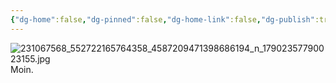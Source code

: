 ```yaml
---
{"dg-home":false,"dg-pinned":false,"dg-home-link":false,"dg-publish":true,"tags":["dgblip"],"disabled rules":["yaml-title","yaml-title-alias","file-name-heading"],"title":"philipp on instagram @ 2021-08-03","created-date":"2021-08-03T19:00:00","updated-date":"2025-05-02T17:43:08","dg-path":"blips/17902357790023155.md","permalink":"/blips/17902357790023155/","dgPassFrontmatter":true}
---
```



![231067568_552722165764358_4587209471398686194_n_17902357790023155.jpg](/img/user/attachments/231067568_552722165764358_4587209471398686194_n_17902357790023155.jpg)
Moin.



